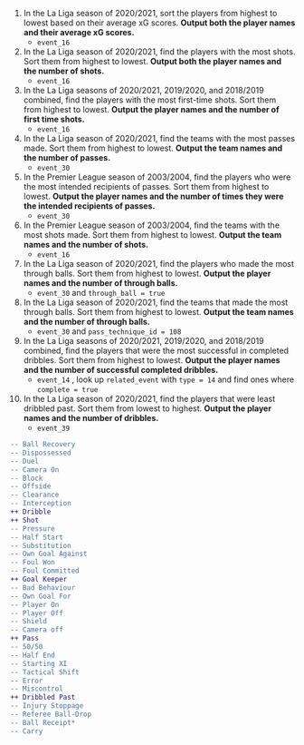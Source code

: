 1. In the La Liga season of 2020/2021, sort the players from highest to lowest based on their average xG scores. **Output both the player names and their average xG scores.**
    - `event_16`
2. In the La Liga season of 2020/2021, find the players with the most shots. Sort them from highest to lowest. **Output both the player names and the number of shots.**
    - `event_16`
3. In the La Liga seasons of 2020/2021, 2019/2020, and 2018/2019 combined, find the players with the most first-time shots. Sort them from highest to lowest. **Output the player names and the number of first time shots.**
    - `event_16`
4. In the La Liga season of 2020/2021, find the teams with the most passes made. Sort them from highest to lowest. **Output the team names and the number of passes.**
    - `event_30`
5. In the Premier League season of 2003/2004, find the players who were the most intended recipients of passes. Sort them from highest to lowest. **Output the player names and the number of times they were the intended recipients of passes.**
    - `event_30`
6. In the Premier League season of 2003/2004, find the teams with the most shots made. Sort them from highest to lowest. **Output the team names and the number of shots.**
    - `event_16`
7. In the La Liga season of 2020/2021, find the players who made the most through balls. Sort them from highest to lowest. **Output the player names and the number of through balls.**
    - `event_30` and `through_ball = true`
8. In the La Liga season of 2020/2021, find the teams that made the most through balls. Sort them from highest to lowest. **Output the team names and the number of through balls.**
    - `event_30` and `pass_technique_id = 108`
9. In the La Liga seasons of 2020/2021, 2019/2020, and 2018/2019 combined, find the players that were the most successful in completed dribbles. Sort them from highest to lowest. **Output the player names and the number of successful completed dribbles.**
    - `event_14` , look up `related_event` with `type = 14` and find ones where `complete = true`
10. In the La Liga season of 2020/2021, find the players that were least dribbled past. Sort them from lowest to highest. **Output the player names and the number of dribbles.**
    - `event_39`



```diff
-- Ball Recovery
-- Dispossessed
-- Duel
-- Camera On
-- Block
-- Offside
-- Clearance
-- Interception
++ Dribble
++ Shot
-- Pressure
-- Half Start
-- Substitution
-- Own Goal Against
-- Foul Won
-- Foul Committed
++ Goal Keeper
-- Bad Behaviour
-- Own Goal For
-- Player On
-- Player Off
-- Shield
-- Camera off
++ Pass
-- 50/50
-- Half End
-- Starting XI
-- Tactical Shift
-- Error
-- Miscontrol
++ Dribbled Past
-- Injury Stoppage
-- Referee Ball-Drop
-- Ball Receipt*
-- Carry
```

